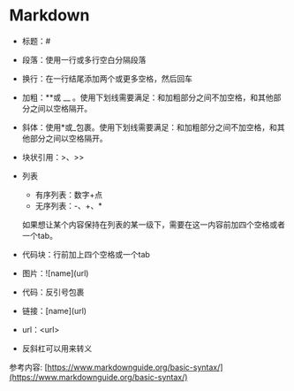 # Markdown

* 标题：#
* 段落：使用一行或多行空白分隔段落
* 换行：在一行结尾添加两个或更多空格，然后回车
* 加粗：\*\*或 \_\_ 。使用下划线需要满足：和加粗部分之间不加空格，和其他部分之间以空格隔开。
* 斜体：使用\*或\_包裹。使用下划线需要满足：和加粗部分之间不加空格，和其他部分之间以空格隔开。
* 块状引用：>、>>
*   列表

    * 有序列表：数字+点
    * 无序列表：-、+、\*

    &#x20;     如果想让某个内容保持在列表的某一级下，需要在这一内容前加四个空格或者一个tab。
* 代码块：行前加上四个空格或一个tab
* 图片：!\[name]\(url)
* 代码：反引号包裹
* 链接：\[name]\(url)​
* url：\<url>
* 反斜杠可以用来转义

参考内容: [https://www.markdownguide.org/basic-syntax/](https://www.markdownguide.org/basic-syntax/)



​

​
